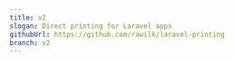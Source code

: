 ```yaml
---
title: v2
slogan: Direct printing for Laravel apps
githubUrl: https://github.com/rawilk/laravel-printing
branch: v2
---
```

